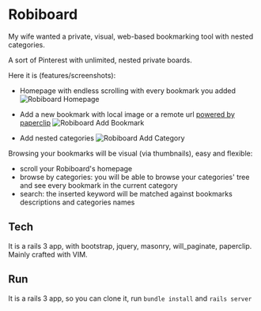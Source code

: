 # Robiboard
My wife wanted a private, visual, web-based bookmarking tool with nested categories.

A sort of Pinterest with unlimited, nested private boards.

Here it is (features/screenshots):

- Homepage with endless scrolling with every bookmark you added
![Robiboard Homepage](https://raw.github.com/shatsar/Robiboard/master/doc/homepage.png)

- Add a new bookmark with local image or a remote url [powered by paperclip](https://github.com/thoughtbot/paperclip)
![Robiboard Add Bookmark](https://raw.github.com/shatsar/Robiboard/master/doc/new_bookmark.png)


- Add nested categories
![Robiboard Add Category](https://raw.github.com/shatsar/Robiboard/master/doc/new_category.png)


Browsing your bookmarks will be visual (via thumbnails), easy and flexible:

* scroll your Robiboard's homepage
* browse by categories: you will be able to browse your categories' tree and see every bookmark in the current category
* search: the inserted keyword will be matched against bookmarks descriptions and categories names


## Tech
It is a rails 3 app, with bootstrap, jquery, masonry, will_paginate, paperclip.
Mainly crafted with VIM.

## Run
It is a rails 3 app, so you can clone it, run `bundle install` and `rails server`
